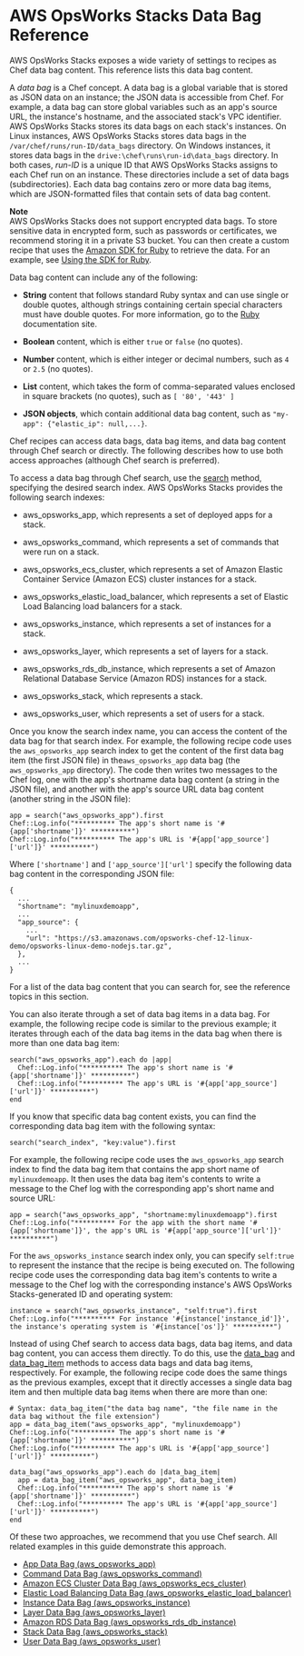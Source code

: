 # AWS OpsWorks Stacks Data Bag Reference<a name="data-bags"></a>

AWS OpsWorks Stacks exposes a wide variety of settings to recipes as Chef data bag content\. This reference lists this data bag content\.

A *data bag* is a Chef concept\. A data bag is a global variable that is stored as JSON data on an instance; the JSON data is accessible from Chef\. For example, a data bag can store global variables such as an app's source URL, the instance's hostname, and the associated stack's VPC identifier\. AWS OpsWorks Stacks stores its data bags on each stack's instances\. On Linux instances, AWS OpsWorks Stacks stores data bags in the `/var/chef/runs/run-ID/data_bags` directory\. On Windows instances, it stores data bags in the `drive:\chef\runs\run-id\data_bags` directory\. In both cases, *run\-ID* is a unique ID that AWS OpsWorks Stacks assigns to each Chef run on an instance\. These directories include a set of data bags \(subdirectories\)\. Each data bag contains zero or more data bag items, which are JSON\-formatted files that contain sets of data bag content\.

**Note**  
AWS OpsWorks Stacks does not support encrypted data bags\. To store sensitive data in encrypted form, such as passwords or certificates, we recommend storing it in a private S3 bucket\. You can then create a custom recipe that uses the [Amazon SDK for Ruby](http://aws.amazon.com/documentation/sdk-for-ruby/) to retrieve the data\. For an example, see [Using the SDK for Ruby](cookbooks-101-opsworks-s3.md)\.

Data bag content can include any of the following:

+ **String** content that follows standard Ruby syntax and can use single or double quotes, although strings containing certain special characters must have double quotes\. For more information, go to the [Ruby](http://www.ruby-lang.org/en/documentation/) documentation site\.

+ **Boolean** content, which is either `true` or `false` \(no quotes\)\.

+ **Number** content, which is either integer or decimal numbers, such as `4` or `2.5` \(no quotes\)\.

+ **List** content, which takes the form of comma\-separated values enclosed in square brackets \(no quotes\), such as `[ '80', '443' ]`

+ **JSON objects**, which contain additional data bag content, such as `"my-app": {"elastic_ip": null,...}`\.

Chef recipes can access data bags, data bag items, and data bag content through Chef search or directly\. The following describes how to use both access approaches \(although Chef search is preferred\)\.

To access a data bag through Chef search, use the [search](https://docs.chef.io/dsl_recipe.html#search) method, specifying the desired search index\. AWS OpsWorks Stacks provides the following search indexes:

+ aws\_opsworks\_app, which represents a set of deployed apps for a stack\.

+ aws\_opsworks\_command, which represents a set of commands that were run on a stack\. 

+ aws\_opsworks\_ecs\_cluster, which represents a set of Amazon Elastic Container Service \(Amazon ECS\) cluster instances for a stack\. 

+ aws\_opsworks\_elastic\_load\_balancer, which represents a set of Elastic Load Balancing load balancers for a stack\.

+ aws\_opsworks\_instance, which represents a set of instances for a stack\.

+ aws\_opsworks\_layer, which represents a set of layers for a stack\.

+ aws\_opsworks\_rds\_db\_instance, which represents a set of Amazon Relational Database Service \(Amazon RDS\) instances for a stack\.

+ aws\_opsworks\_stack, which represents a stack\.

+ aws\_opsworks\_user, which represents a set of users for a stack\.

Once you know the search index name, you can access the content of the data bag for that search index\. For example, the following recipe code uses the `aws_opsworks_app` search index to get the content of the first data bag item \(the first JSON file\) in the`aws_opsworks_app` data bag \(the `aws_opsworks_app` directory\)\. The code then writes two messages to the Chef log, one with the app's shortname data bag content \(a string in the JSON file\), and another with the app's source URL data bag content \(another string in the JSON file\):

```
app = search("aws_opsworks_app").first
Chef::Log.info("********** The app's short name is '#{app['shortname']}' **********")
Chef::Log.info("********** The app's URL is '#{app['app_source']['url']}' **********")
```

Where `['shortname']` and `['app_source']['url']` specify the following data bag content in the corresponding JSON file:

```
{
  ...
  "shortname": "mylinuxdemoapp",
  ...
  "app_source": {
    ...
    "url": "https://s3.amazonaws.com/opsworks-chef-12-linux-demo/opsworks-linux-demo-nodejs.tar.gz",
  },
  ...  
}
```

For a list of the data bag content that you can search for, see the reference topics in this section\.

You can also iterate through a set of data bag items in a data bag\. For example, the following recipe code is similar to the previous example; it iterates through each of the data bag items in the data bag when there is more than one data bag item:

```
search("aws_opsworks_app").each do |app|
  Chef::Log.info("********** The app's short name is '#{app['shortname']}' **********")
  Chef::Log.info("********** The app's URL is '#{app['app_source']['url']}' **********")
end
```

If you know that specific data bag content exists, you can find the corresponding data bag item with the following syntax:

```
search("search_index", "key:value").first
```

For example, the following recipe code uses the `aws_opsworks_app` search index to find the data bag item that contains the app short name of `mylinuxdemoapp`\. It then uses the data bag item's contents to write a message to the Chef log with the corresponding app's short name and source URL:

```
app = search("aws_opsworks_app", "shortname:mylinuxdemoapp").first
Chef::Log.info("********** For the app with the short name '#{app['shortname']}', the app's URL is '#{app['app_source']['url']}' **********")
```

For the `aws_opsworks_instance` search index only, you can specify `self:true` to represent the instance that the recipe is being executed on\. The following recipe code uses the corresponding data bag item's contents to write a message to the Chef log with the corresponding instance's AWS OpsWorks Stacks\-generated ID and operating system:

```
instance = search("aws_opsworks_instance", "self:true").first
Chef::Log.info("********** For instance '#{instance['instance_id']}', the instance's operating system is '#{instance['os']}' **********")
```

Instead of using Chef search to access data bags, data bag items, and data bag content, you can access them directly\. To do this, use the [data\_bag](https://docs.chef.io/dsl_recipe.html#data-bag) and [data\_bag\_item](https://docs.chef.io/dsl_recipe.html#data-bag-item) methods to access data bags and data bag items, respectively\. For example, the following recipe code does the same things as the previous examples, except that it directly accesses a single data bag item and then multiple data bag items when there are more than one:

```
# Syntax: data_bag_item("the data bag name", "the file name in the data bag without the file extension")
app = data_bag_item("aws_opsworks_app", "mylinuxdemoapp")
Chef::Log.info("********** The app's short name is '#{app['shortname']}' **********")
Chef::Log.info("********** The app's URL is '#{app['app_source']['url']}' **********")
    
data_bag("aws_opsworks_app").each do |data_bag_item|
  app = data_bag_item("aws_opsworks_app", data_bag_item)
  Chef::Log.info("********** The app's short name is '#{app['shortname']}' **********")
  Chef::Log.info("********** The app's URL is '#{app['app_source']['url']}' **********")
end
```

Of these two approaches, we recommend that you use Chef search\. All related examples in this guide demonstrate this approach\.


+ [App Data Bag \(aws\_opsworks\_app\)](data-bag-json-app.md)
+ [Command Data Bag \(aws\_opsworks\_command\)](data-bag-json-command.md)
+ [Amazon ECS Cluster Data Bag \(aws\_opsworks\_ecs\_cluster\)](data-bag-json-ecs-cluster.md)
+ [Elastic Load Balancing Data Bag \(aws\_opsworks\_elastic\_load\_balancer\)](data-bag-json-elb.md)
+ [Instance Data Bag \(aws\_opsworks\_instance\)](data-bag-json-instance.md)
+ [Layer Data Bag \(aws\_opsworks\_layer\)](data-bag-json-layer.md)
+ [Amazon RDS Data Bag \(aws\_opsworks\_rds\_db\_instance\)](data-bag-json-rds.md)
+ [Stack Data Bag \(aws\_opsworks\_stack\)](data-bag-json-stack.md)
+ [User Data Bag \(aws\_opsworks\_user\)](data-bag-json-user.md)